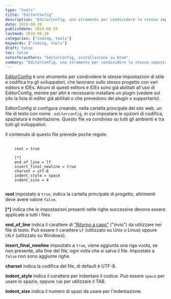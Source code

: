```yaml
---
type: "tools"
title: "EditorConfig"
description: "EditorConfig, uno strumento per condividere le stesse impostazioni di stile e codifica tra gli sviluppatori che lavorano sullo stesso progetto con vari editors e IDEs"
date: 2019-08-20
publishdate: 2019-08-20
lastmod: 2019-08-20
categories: ["coding, tools"]
keywords: ["coding, tools"]
draft: false
toc: false
notesforauthors: "EditorConfig, installazione su Atom"
summary: "EditorConfig, uno strumento per condividere le stesse impostazioni di stile e codifica tra gli sviluppatori che lavorano sullo stesso progetto con vari editors e IDEs"
---
```


<p><a href="https://editorconfig.org">EditorConfig</a> è uno strumento per condividere le stesse impostazioni di stile e codifica tra gli sviluppatori, che lavorano sullo stesso progetto con vari editors e IDEs. 
Alcuni di questi editors e IDEs sono giá abilitati all'uso di EditorConfig, mentre per altri è necessario installare un plugin (vedere sul sito la lista di editor giá abilitati o che prevedono dei plugin x supportarlo).</p>

<p>EditorConfig si configura creando, nella cartella principale del sito web, un file di testo con nome <code class="html">.editorconfig</code>, in cui impostare le opzioni di codifica, spaziatura e indentazione. Questo file va condiviso su tutti gli ambienti e tra tutti gli sviluppatori.</p>

<p>Il contenuto di questo file prevede poche regole:</p>

<pre>
  <code class="html">
    root = true

    [*] 
    end_of_line = lf
    insert_final_newline = true
    charset = utf-8
    indent_style = space
    indent_size = 4
  </code>
</pre>

<p><strong>root</strong> impostato a <code class="html">true</code>, indica la cartella principale di progetto, altrimenti deve avere valore <code class="html">false</code>.</p>

<p><strong>[*]</strong> indica che le impostazioni presenti nelle righe successive devono essere applicate a tutti i files.</p>

<p><strong>end_of_line</strong> indica il carattere di <a href="https://it.m.wikipedia.org/wiki/Ritorno_a_capo">"Ritorno a capo"</a> ("invio") da utilizzare nei file di testo. Puó essere il carattere <code class="html">LF</code> (utilizzato su Unix o Linux) oppure <code class="html">CRLF</code> (utilizzato su Windows).</p>

<p><strong>insert_final_newline</strong> impostato a <code class="html">true</code>, viene aggiunta una riga vuota, se non presente, alla fine del file, ogni volta che si salva il file. Impostato a <code class="html">false</code> non sono aggiunte righe.</p>

<p><strong>charset</strong> indica la codifica del file, di default è UTF-8.</p>

<p><strong>indent_style</strong> indica il carattere per indentare il codice. Puó essere <code class="html">space</code> per usare lo spazio, oppure <code class="html">tab</code> per utilizzare il TAB.</p>

<p><strong>indent_size</strong> indica il numero di spazi da usare per l'indentazione.</p>
